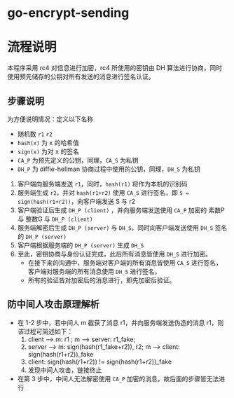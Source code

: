 # go-encrypt-sending

# 流程说明

本程序采用 rc4 对信息进行加密，rc4 所使用的密钥由 DH 算法进行协商，同时使用预先储存的公钥对所有发送的消息进行签名认证。

## 步骤说明

为方便说明情况：定义以下名称
- 随机数 `r1` `r2`
- `hash(x)` 为 x 的哈希值
- `sign(x)` 为对 x 的签名
- `CA_P` 为预先定义的公钥，同理，`CA_S` 为私钥
- `DH_P` 为 diffie-hellman 协商过程中使用的公钥，同理，`DH_S` 为私钥

1. 客户端向服务端发送 `r1`，同时，`hash(r1)` 将作为本机的识别码
2. 服务端生成 `r2`，并对 `hash(r1+r2)` 使用 `CA_S` 进行签名，即 `S = sign(hash(r1+r2))`，向客户端发送 S 与 r2
3. 客户端验证后生成 `DH_P (client)` ，并向服务端发送使用 `CA_P` 加密的 素数P 与 整数G 与 `DH_P (client)`
4. 服务端解密后生成 `DH_P (server)` 与 `DH_S`，同时向客户端发送使用 `DH_S` 签名的 `DH_P (server)`
5. 客户端根据服务端的 `DH_P (server)` 生成 `DH_S`
6. 至此，密钥协商与身份认证完成，此后所有消息皆使用 `DH_S` 进行加密。
   - 在接下来的沟通中，服务端对客户端的所有消息皆使用 `CA_S` 进行签名，客户端对服务端的所有消息使用 `DH_S` 进行签名。
   - 所有的验证皆对加密后的消息进行，即先加密后验证。

## 防中间人攻击原理解析

- 在 1-2 步中，若中间人 m 截获了消息 r1，并向服务端发送伪造的消息 r1，则该过程可简述如下：
  1. client --> m: r1 ; m --> server: r1_fake;
  2. server --> m: sign(hash(r1_fake+r2)), r2; m --> client: sign(hash(r1+r2))_fake
  3. client: sign(hash(r1+r2)) != sign(hash(r1+r2))_fake
  4. 发现中间人攻击，链接终止
- 在第 3 步中，中间人无法解密使用 `CA_P` 加密的消息，故后面的步骤皆无法进行

